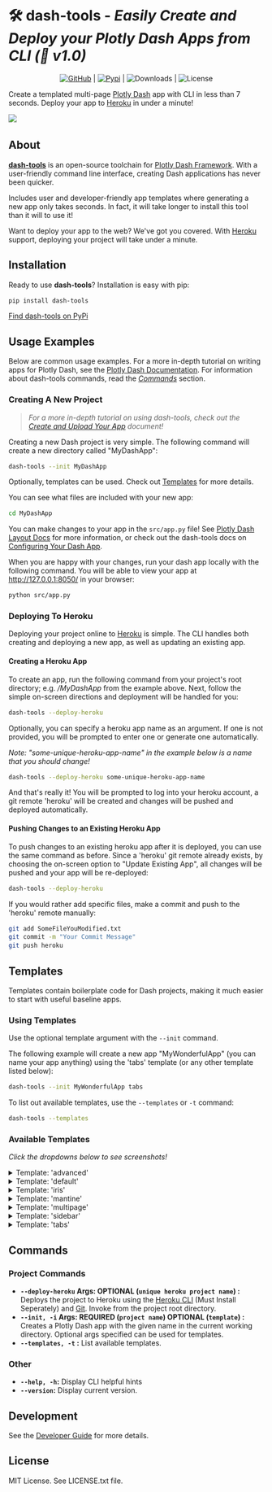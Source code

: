 # 🛠️ **dash-tools** - _Easily Create and Deploy your Plotly Dash Apps from CLI (🎉 v1.0)_

<div align="center">

[![GitHub](https://img.shields.io/github/stars/andrew-hossack/dash-tools?style=flat-square)](https://github.com/andrew-hossack/dash-tools) | [![Pypi](https://img.shields.io/pypi/v/dash-tools?style=flat-square)](https://pypi.org/project/dash-tools/) | ![Downloads](https://img.shields.io/pypi/dm/dash-tools?style=flat-square) | ![License](https://img.shields.io/github/license/andrew-hossack/dash-tools)

</div>

Create a templated multi-page [Plotly Dash](https://plotly.com/dash/) app with CLI in less than 7 seconds. Deploy your app to [Heroku](https://heroku.com/) in under a minute!

![](docs/intro_gif.gif)

## **About**

[**dash-tools**](https://github.com/andrew-hossack/dash-tools) is an open-source toolchain for [Plotly Dash Framework](https://dash.plotly.com/introduction). With a user-friendly command line interface, creating Dash applications has never been quicker.

Includes user and developer-friendly app templates where generating a new app only takes seconds. In fact, it will take longer to install this tool than it will to use it!

Want to deploy your app to the web? We've got you covered. With [Heroku](https://heroku.com/) support, deploying your project will take under a minute.

## **Installation**

Ready to use **dash-tools**? Installation is easy with pip:

```bash
pip install dash-tools
```

[Find dash-tools on PyPi](https://pypi.org/project/dash-tools/)

## **Usage Examples**

Below are common usage examples. For a more in-depth tutorial on writing apps for Plotly Dash, see the [Plotly Dash Documentation](https://dash.plotly.com/layout). For information about dash-tools commands, read the [_Commands_](#commands) section.

### **Creating A New Project**

> _For a more in-depth tutorial on using dash-tools, check out the [Create and Upload Your App](/docs/Configuring-Your-App.md) document!_

Creating a new Dash project is very simple. The following command will create a new directory called "MyDashApp":

```bash
dash-tools --init MyDashApp
```

Optionally, templates can be used. Check out [Templates](#templates) for more details.

You can see what files are included with your new app:

```bash
cd MyDashApp
```

You can make changes to your app in the `src/app.py` file! See [Plotly Dash Layout Docs](https://dash.plotly.com/layout) for more information, or check out the dash-tools docs on [Configuring Your Dash App](/docs/Configuring-Your-App.md).

When you are happy with your changes, run your dash app locally with the following command. You will be able to view your app at http://127.0.0.1:8050/ in your browser:

```bash
python src/app.py
```

### **Deploying To Heroku**

Deploying your project online to [Heroku](https://www.heroku.com/) is simple. The CLI handles both creating and deploying a new app, as well as updating an existing app.

#### **Creating a Heroku App**

To create an app, run the following command from your project's root directory; e.g. _/MyDashApp_ from the example above. Next, follow the simple on-screen directions and deployment will be handled for you:

```bash
dash-tools --deploy-heroku
```

Optionally, you can specify a heroku app name as an argument. If one is not provided, you will be prompted to enter one or generate one automatically.

_Note: "some-unique-heroku-app-name" in the example below is a name that you should change!_

```bash
dash-tools --deploy-heroku some-unique-heroku-app-name
```

And that's really it! You will be prompted to log into your heroku account, a git remote 'heroku' will be created and changes will be pushed and deployed automatically.

#### **Pushing Changes to an Existing Heroku App**

To push changes to an existing heroku app after it is deployed, you can use the same command as before. Since a 'heroku' git remote already exists, by choosing the on-screen option to "Update Existing App", all changes will be pushed and your app will be re-deployed:

```bash
dash-tools --deploy-heroku
```

If you would rather add specific files, make a commit and push to the 'heroku' remote manually:

```bash
git add SomeFileYouModified.txt
git commit -m "Your Commit Message"
git push heroku
```

## **Templates**

Templates contain boilerplate code for Dash projects, making it much easier to start with useful baseline apps.

### **Using Templates**

Use the optional template argument with the `--init` command.

The following example will create a new app "MyWonderfulApp" (you can name your app anything) using the 'tabs' template (or any other template listed below):

```bash
dash-tools --init MyWonderfulApp tabs
```

To list out available templates, use the `--templates` or `-t` command:

```bash
dash-tools --templates
```

### **Available Templates**

_Click the dropdowns below to see screenshots!_

<details><summary>Template: 'advanced'</summary>

_To use this template, type: `dash-tools --init MyFuturisticApp advanced`_

Advanced multi-page template. Includes examples of ClientsideCallbacks, multi-page routing, external stylesheets, header, footer, and 404 page.
![](docs/advanced_theme.png)

</details>

<details><summary>Template: 'default'</summary>

_To use this template, type: `dash-tools --init MyAmazingApp default`_

Basic Dash template. See [Dash Docs](https://dash.plotly.com/layout)
![](docs/default_theme.png)

</details>

<details><summary>Template: 'iris'</summary>

_To use this template, type: `dash-tools --init MyFantasticApp iris`_

Iris theme. See [Faculty.ai Example](https://dash-bootstrap-components.opensource.faculty.ai/examples/iris/)
![](docs/iris_theme.png)

</details>

<details><summary>Template: 'mantine'</summary>

_To use this template, type: `dash-tools --init MyGreatApp mantine`_

Basic mantine template. See [Dash Mantine](https://www.dash-mantine-components.com/)
![](docs/mantine_theme.png)

</details>

<details><summary>Template: 'multipage'</summary>

_To use this template, type: `dash-tools --init MyPristineApp multipage`_

New multipage theme. See [Multipage Plugin](https://github.com/plotly/dash-labs/blob/main/docs/08-MultiPageDashApp.md)
![](docs/multipage_new_theme.png)

</details>

<details><summary>Template: 'sidebar'</summary>

_To use this template, type: `dash-tools --init MySnazzyApp sidebar`_

Sidebar theme. See [Faculty.ai Example](https://dash-bootstrap-components.opensource.faculty.ai/examples/simple-sidebar/)
![](docs/sidebar_theme.png)

</details>

<details><summary>Template: 'tabs'</summary>

_To use this template, type: `dash-tools --init MyBeautifulApp tabs`_

Tabs theme with dynamically generated content. See [Faculty.ai Example](https://dash-bootstrap-components.opensource.faculty.ai/examples/graphs-in-tabs/)
![](docs/tabs_theme.png)

</details>

## **Commands**

### **Project Commands**

- **`--deploy-heroku` Args: OPTIONAL (`unique heroku project name`) :** Deploys the project to Heroku using the [Heroku CLI](https://devcenter.heroku.com/categories/command-line) (Must Install Seperately) and [Git](https://git-scm.com/downloads). Invoke from the project root directory.
- **`--init, -i` Args: REQUIRED (`project name`) OPTIONAL (`template`) :** Creates a Plotly Dash app with the given name in the current working directory. Optional args specified can be used for templates.
- **`--templates, -t` :** List available templates.

### Other

- **`--help, -h`:** Display CLI helpful hints
- **`--version`:** Display current version.

## **Development**

See the [Developer Guide](/docs/Development.md) for more details.

## **License**

MIT License. See LICENSE.txt file.
